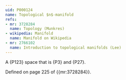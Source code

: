 ```yaml
---
uid: P000124
name: Topological $n$-manifold
refs:
- mr: 3728284
  name: Topology (Munkres)
- wikipedia: Manifold
  name: Manifold on Wikipedia
- mr: 2766102
  name: Introduction to topological manifolds (Lee)
---
```

A {P123} space that is {P3} and {P27}.

Defined on page 225 of {{mr:3728284}}.

